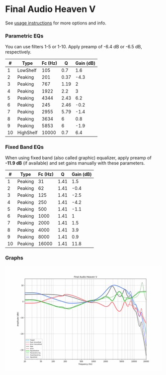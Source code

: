 # Final Audio Heaven V
See [usage instructions](https://github.com/jaakkopasanen/AutoEq#usage) for more options and info.

### Parametric EQs
You can use filters 1-5 or 1-10. Apply preamp of -6.4 dB or -6.5 dB, respectively.

|   # | Type      |   Fc (Hz) |    Q |   Gain (dB) |
|-----|-----------|-----------|------|-------------|
|   1 | LowShelf  |       105 | 0.7  |         1.6 |
|   2 | Peaking   |       201 | 0.37 |        -4.3 |
|   3 | Peaking   |       767 | 1.19 |         2   |
|   4 | Peaking   |      1922 | 2.2  |         3   |
|   5 | Peaking   |      4344 | 2.43 |         6.2 |
|   6 | Peaking   |       245 | 2.46 |        -0.2 |
|   7 | Peaking   |      2955 | 5.79 |        -1.4 |
|   8 | Peaking   |      3634 | 6    |         0.8 |
|   9 | Peaking   |      5853 | 6    |        -1.9 |
|  10 | HighShelf |     10000 | 0.7  |         6.4 |

### Fixed Band EQs
When using fixed band (also called graphic) equalizer, apply preamp of **-11.9 dB** (if available) and set gains manually with these parameters.

|   # | Type    |   Fc (Hz) |    Q |   Gain (dB) |
|-----|---------|-----------|------|-------------|
|   1 | Peaking |        31 | 1.41 |         1.5 |
|   2 | Peaking |        62 | 1.41 |        -0.4 |
|   3 | Peaking |       125 | 1.41 |        -2.5 |
|   4 | Peaking |       250 | 1.41 |        -4.2 |
|   5 | Peaking |       500 | 1.41 |        -1.1 |
|   6 | Peaking |      1000 | 1.41 |         1   |
|   7 | Peaking |      2000 | 1.41 |         1.5 |
|   8 | Peaking |      4000 | 1.41 |         3.9 |
|   9 | Peaking |      8000 | 1.41 |         0.9 |
|  10 | Peaking |     16000 | 1.41 |        11.8 |

### Graphs
![](./Final%20Audio%20Heaven%20V.png)

